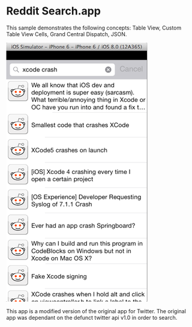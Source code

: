 Reddit Search.app
=================

This sample demonstrates the following concepts: Table View, Custom Table View Cells, Grand Central Dispatch, JSON.

![ScreenShot](screenshot.png)

This app is a modified version of the original app for Twitter.  The original app was dependant on the defunct twitter api v1.0 in order to search.
